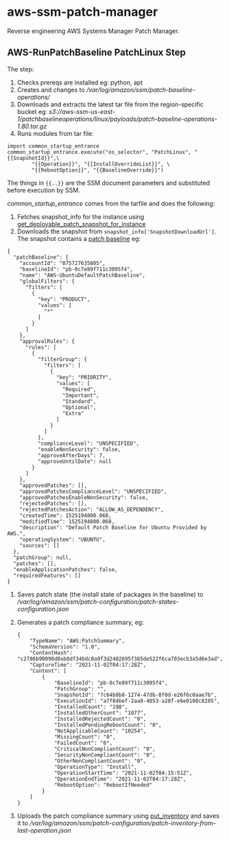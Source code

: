 # aws-ssm-patch-manager

Reverse engineering AWS Systems Manager Patch Manager.

## AWS-RunPatchBaseline PatchLinux Step

The step:

1. Checks prereqs are installed eg: python, apt
1. Creates and changes to _/var/log/amazon/ssm/patch-baseline-operations/_
1. Downloads and extracts the latest tar file from the region-specific bucket eg: _s3://aws-ssm-us-east-1/patchbaselineoperations/linux/payloads/patch-baseline-operations-1.80.tar.gz_
1. Runs modules from tar file:

```
import common_startup_entrance
common_startup_entrance.execute("os_selector", "PatchLinux", "{{SnapshotId}}",\
        "{{Operation}}", "{{InstallOverrideList}}", \
        "{{RebootOption}}", "{{BaselineOverride}}")
```

The things in `{{..}}` are the SSM document parameters and substituted before execution by SSM.

_common_startup_entrance_ comes from the tarfile and does the following:

1. Fetches snapshot_info for the instance using [get_deployable_patch_snapshot_for_instance](https://docs.aws.amazon.com/systems-manager/latest/APIReference/API_GetDeployablePatchSnapshotForInstance.html)
1. Downloads the snapshot from `snapshot_info['SnapshotDownloadUrl']`. The snapshot contains a [patch baseline](https://docs.aws.amazon.com/systems-manager/latest/userguide/patch-manager-cli-commands.html#patch-manager-cli-commands-get-patch-baseline) eg:

```
{
  "patchBaseline": {
    "accountId": "075727635805",
    "baselineId": "pb-0c7e89f711c3095f4",
    "name": "AWS-UbuntuDefaultPatchBaseline",
    "globalFilters": {
      "filters": [
        {
          "key": "PRODUCT",
          "values": [
            "*"
          ]
        }
      ]
    },
    "approvalRules": {
      "rules": [
        {
          "filterGroup": {
            "filters": [
              {
                "key": "PRIORITY",
                "values": [
                  "Required",
                  "Important",
                  "Standard",
                  "Optional",
                  "Extra"
                ]
              }
            ]
          },
          "complianceLevel": "UNSPECIFIED",
          "enableNonSecurity": false,
          "approveAfterDays": 7,
          "approveUntilDate": null
        }
      ]
    },
    "approvedPatches": [],
    "approvedPatchesComplianceLevel": "UNSPECIFIED",
    "approvedPatchesEnableNonSecurity": false,
    "rejectedPatches": [],
    "rejectedPatchesAction": "ALLOW_AS_DEPENDENCY",
    "createdTime": 1525194800.068,
    "modifiedTime": 1525194800.068,
    "description": "Default Patch Baseline for Ubuntu Provided by AWS.",
    "operatingSystem": "UBUNTU",
    "sources": []
  },
  "patchGroup": null,
  "patches": [],
  "enableApplicationPatches": false,
  "requiredFeatures": []
}
```

1. Saves patch state (the install state of packages in the baseline) to _/var/log/amazon/ssm/patch-configuration/patch-states-configuration.json_
1. Generates a patch compliance summary, eg:

   ```
   {
       "TypeName": "AWS:PatchSummary",
       "SchemaVersion": "1.0",
       "ContentHash": "c2786b90098d0ab8df34bdc8a9f3d2402695f385de522f6ca703ecb3a5d6e3ad",
       "CaptureTime": "2021-11-02T04:17:28Z",
       "Content": [
           {
               "BaselineId": "pb-0c7e89f711c3095f4",
               "PatchGroup": "",
               "SnapshotId": "7c64b8b8-1274-47db-8f0d-e26f6c0aae7b",
               "ExecutionId": "a7f84bef-2aa8-4853-a28f-e6e0108c8285",
               "InstalledCount": "198",
               "InstalledOtherCount": "1077",
               "InstalledRejectedCount": "0",
               "InstalledPendingRebootCount": "0",
               "NotApplicableCount": "10254",
               "MissingCount": "0",
               "FailedCount": "0",
               "CriticalNonCompliantCount": "0",
               "SecurityNonCompliantCount": "0",
               "OtherNonCompliantCount": "0",
               "OperationType": "Install",
               "OperationStartTime": "2021-11-02T04:15:51Z",
               "OperationEndTime": "2021-11-02T04:17:28Z",
               "RebootOption": "RebootIfNeeded"
           }
       ]
   }
   ```

1. Uploads the patch compliance summary using [put_inventory](https://docs.aws.amazon.com/systems-manager/latest/APIReference/API_PutInventory.html) and saves it to _/var/log/amazon/ssm/patch-configuration/patch-inventory-from-last-operation.json_
